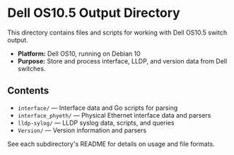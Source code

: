 # Dell OS10.5 Output Directory

This directory contains files and scripts for working with Dell OS10.5 switch output.

- **Platform:** Dell OS10, running on Debian 10
- **Purpose:** Store and process interface, LLDP, and version data from Dell switches.

## Contents

- `interface/` — Interface data and Go scripts for parsing
- `interface_phyeth/` — Physical Ethernet interface data and parsers
- `lldp-sylog/` — LLDP syslog data, scripts, and queries
- `Version/` — Version information and parsers

See each subdirectory's README for details on usage and file formats.
